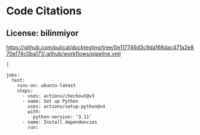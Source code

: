 # Code Citations

## License: bilinmiyor
https://github.com/pulical/docktesting/tree/0e117746d3c9da168dac471a2e870ef74c0ba171/.github/workflows/pipeline.yml

```
]

jobs:
  test:
    runs-on: ubuntu-latest
    steps:
      - uses: actions/checkout@v3
      - name: Set up Python
        uses: actions/setup-python@v4
        with:
          python-version: '3.11'
      - name: Install dependencies
        run:
```

